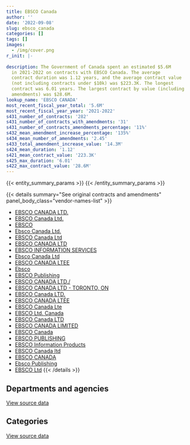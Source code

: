 ```yaml
---
title: EBSCO Canada
author: ''
date: '2022-09-08'
slug: ebsco_canada
categories: []
tags: []
images:
  - /img/cover.png
r_init: |-
  
description: The Government of Canada spent an estimated $5.6M
  in 2021-2022 on contracts with EBSCO Canada. The average
  contract duration was 1.12 years, and the average contract value
  (not including contracts under $10k) was $223.3K. The longest
  contract was 6.01 years. The largest contract by value (including
  amendments) was $28.6M.
lookup_name: 'EBSCO CANADA'
most_recent_fiscal_year_total: '5.6M'
most_recent_fiscal_year_year: '2021-2022'
s431_number_of_contracts: '282'
s431_number_of_contracts_with_amendments: '31'
s431_number_of_contracts_amendments_percentage: '11%'
s432_mean_amendment_increase_percentage: '135%'
s434_mean_number_of_amendments: '2.45'
s433_total_amendment_increase_value: '14.3M'
s424_mean_duration: '1.12'
s421_mean_contract_value: '223.3K'
s425_max_duration: '6.01'
s422_max_contract_value: '28.6M'
---
```


<script src="/rmarkdown-libs/htmlwidgets/htmlwidgets.js"></script>
<link href="/rmarkdown-libs/datatables-css/datatables-crosstalk.css" rel="stylesheet" />
<script src="/rmarkdown-libs/datatables-binding/datatables.js"></script>
<script src="/rmarkdown-libs/jquery/jquery-3.6.0.min.js"></script>
<link href="/rmarkdown-libs/dt-core-bootstrap/css/dataTables.bootstrap.min.css" rel="stylesheet" />
<link href="/rmarkdown-libs/dt-core-bootstrap/css/dataTables.bootstrap.extra.css" rel="stylesheet" />
<script src="/rmarkdown-libs/dt-core-bootstrap/js/jquery.dataTables.min.js"></script>
<script src="/rmarkdown-libs/dt-core-bootstrap/js/dataTables.bootstrap.min.js"></script>
<link href="/rmarkdown-libs/crosstalk/css/crosstalk.min.css" rel="stylesheet" />
<script src="/rmarkdown-libs/crosstalk/js/crosstalk.min.js"></script>
<script src="/rmarkdown-libs/htmlwidgets/htmlwidgets.js"></script>
<link href="/rmarkdown-libs/datatables-css/datatables-crosstalk.css" rel="stylesheet" />
<script src="/rmarkdown-libs/datatables-binding/datatables.js"></script>
<script src="/rmarkdown-libs/jquery/jquery-3.6.0.min.js"></script>
<link href="/rmarkdown-libs/dt-core-bootstrap/css/dataTables.bootstrap.min.css" rel="stylesheet" />
<link href="/rmarkdown-libs/dt-core-bootstrap/css/dataTables.bootstrap.extra.css" rel="stylesheet" />
<script src="/rmarkdown-libs/dt-core-bootstrap/js/jquery.dataTables.min.js"></script>
<script src="/rmarkdown-libs/dt-core-bootstrap/js/dataTables.bootstrap.min.js"></script>
<link href="/rmarkdown-libs/crosstalk/css/crosstalk.min.css" rel="stylesheet" />
<script src="/rmarkdown-libs/crosstalk/js/crosstalk.min.js"></script>

{{< entity_summary_params >}}
{{< /entity_summary_params >}}

{{< details summary="See original contracts and amendments" panel_body_class="vendor-names-list" >}}
- [EBSCO CANADA LTD.](https://search.open.canada.ca/en/ct/?sort=contract_value_f%20desc&page=1&search_text=%22EBSCO%20CANADA%20LTD.%22)
- [EBSCO Canada Ltd.](https://search.open.canada.ca/en/ct/?sort=contract_value_f%20desc&page=1&search_text=%22EBSCO%20Canada%20Ltd.%22)
- [EBSCO](https://search.open.canada.ca/en/ct/?sort=contract_value_f%20desc&page=1&search_text=%22EBSCO%22)
- [Ebsco Canada Ltd.](https://search.open.canada.ca/en/ct/?sort=contract_value_f%20desc&page=1&search_text=%22Ebsco%20Canada%20Ltd.%22)
- [EBSCO Canada Ltd](https://search.open.canada.ca/en/ct/?sort=contract_value_f%20desc&page=1&search_text=%22EBSCO%20Canada%20Ltd%22)
- [EBSCO CANADA LTD](https://search.open.canada.ca/en/ct/?sort=contract_value_f%20desc&page=1&search_text=%22EBSCO%20CANADA%20LTD%22)
- [EBSCO INFORMATION SERVICES](https://search.open.canada.ca/en/ct/?sort=contract_value_f%20desc&page=1&search_text=%22EBSCO%20INFORMATION%20SERVICES%22)
- [Ebsco Canada Ltd](https://search.open.canada.ca/en/ct/?sort=contract_value_f%20desc&page=1&search_text=%22Ebsco%20Canada%20Ltd%22)
- [EBSCO CANADA LTEE](https://search.open.canada.ca/en/ct/?sort=contract_value_f%20desc&page=1&search_text=%22EBSCO%20CANADA%20LTEE%22)
- [Ebsco](https://search.open.canada.ca/en/ct/?sort=contract_value_f%20desc&page=1&search_text=%22Ebsco%22)
- [EBSCO Publishing](https://search.open.canada.ca/en/ct/?sort=contract_value_f%20desc&page=1&search_text=%22EBSCO%20Publishing%22)
- [EBSCO CANADA LTD./](https://search.open.canada.ca/en/ct/?sort=contract_value_f%20desc&page=1&search_text=%22EBSCO%20CANADA%20LTD.%2f%22)
- [EBSCO CANADA LTD - TORONTO, ON](https://search.open.canada.ca/en/ct/?sort=contract_value_f%20desc&page=1&search_text=%22EBSCO%20CANADA%20LTD%20-%20TORONTO%2c%20ON%22)
- [EBSCO Canada LTD.](https://search.open.canada.ca/en/ct/?sort=contract_value_f%20desc&page=1&search_text=%22EBSCO%20Canada%20LTD.%22)
- [EBSCO CANADA LTÉE](https://search.open.canada.ca/en/ct/?sort=contract_value_f%20desc&page=1&search_text=%22EBSCO%20CANADA%20LT%c3%89E%22)
- [EBSCO Canada Lte](https://search.open.canada.ca/en/ct/?sort=contract_value_f%20desc&page=1&search_text=%22EBSCO%20Canada%20Lte%22)
- [EBSCO Ltd. Canada](https://search.open.canada.ca/en/ct/?sort=contract_value_f%20desc&page=1&search_text=%22EBSCO%20Ltd.%20Canada%22)
- [EBSCO Canada LTD](https://search.open.canada.ca/en/ct/?sort=contract_value_f%20desc&page=1&search_text=%22EBSCO%20Canada%20LTD%22)
- [EBSCO CANADA LIMITED](https://search.open.canada.ca/en/ct/?sort=contract_value_f%20desc&page=1&search_text=%22EBSCO%20CANADA%20LIMITED%22)
- [EBSCO Canada](https://search.open.canada.ca/en/ct/?sort=contract_value_f%20desc&page=1&search_text=%22EBSCO%20Canada%22)
- [EBSCO PUBLISHING](https://search.open.canada.ca/en/ct/?sort=contract_value_f%20desc&page=1&search_text=%22EBSCO%20PUBLISHING%22)
- [EBSCO Information Products](https://search.open.canada.ca/en/ct/?sort=contract_value_f%20desc&page=1&search_text=%22EBSCO%20Information%20Products%22)
- [EBSCO Canada ltd](https://search.open.canada.ca/en/ct/?sort=contract_value_f%20desc&page=1&search_text=%22EBSCO%20Canada%20ltd%22)
- [EBSCO CANADA](https://search.open.canada.ca/en/ct/?sort=contract_value_f%20desc&page=1&search_text=%22EBSCO%20CANADA%22)
- [Ebsco Publishing](https://search.open.canada.ca/en/ct/?sort=contract_value_f%20desc&page=1&search_text=%22Ebsco%20Publishing%22)
- [EBSCO Ltd](https://search.open.canada.ca/en/ct/?sort=contract_value_f%20desc&page=1&search_text=%22EBSCO%20Ltd%22)
{{< /details >}}

## Departments and agencies

<div id="htmlwidget-1" style="width:100%;height:auto;" class="datatables html-widget"></div>
<script type="application/json" data-for="htmlwidget-1">{"x":{"style":"bootstrap","filter":"none","vertical":false,"data":[["<a href=\"/departments/aafc-aac/\">Agriculture and Agri-Food Canada<\/a>","<a href=\"/departments/aandc-aadnc/\">Crown-Indigenous Relations and Northern Affairs Canada<\/a>","<a href=\"/departments/cer-rec/\">Canada Energy Regulator<\/a>","<a href=\"/departments/cic/\">Immigration, Refugees and Citizenship Canada<\/a>","<a href=\"/departments/cnsc-ccsn/\">Canadian Nuclear Safety Commission<\/a>","<a href=\"/departments/cpc-cpp/\">Civilian Review and Complaints Commission for the RCMP<\/a>","<a href=\"/departments/cra-arc/\">Canada Revenue Agency<\/a>","<a href=\"/departments/csa-asc/\">Canadian Space Agency<\/a>","<a href=\"/departments/csps-efpc/\">Canada School of Public Service<\/a>","<a href=\"/departments/dfatd-maecd/\">Global Affairs Canada<\/a>","<a href=\"/departments/dfo-mpo/\">Fisheries and Oceans Canada<\/a>","<a href=\"/departments/dnd-mdn/\">National Defence<\/a>","<a href=\"/departments/ec/\">Environment and Climate Change Canada<\/a>","<a href=\"/departments/esdc-edsc/\">Employment and Social Development Canada<\/a>","<a href=\"/departments/fin/\">Department of Finance Canada<\/a>","<a href=\"/departments/hc-sc/\">Health Canada<\/a>","<a href=\"/departments/ic/\">Innovation, Science and Economic Development Canada<\/a>","<a href=\"/departments/infc/\">Infrastructure Canada<\/a>","<a href=\"/departments/isc-sac/\">Indigenous Services Canada<\/a>","<a href=\"/departments/jus/\">Department of Justice Canada<\/a>","<a href=\"/departments/nrc-cnrc/\">National Research Council Canada<\/a>","<a href=\"/departments/nrcan-rncan/\">Natural Resources Canada<\/a>","<a href=\"/departments/nsira-ossnr/\">National Security and Intelligence Review Agency<\/a>","<a href=\"/departments/oag-bvg/\">Office of the Auditor General of Canada<\/a>","<a href=\"/departments/pc/\">Parks Canada<\/a>","<a href=\"/departments/pch/\">Canadian Heritage<\/a>","<a href=\"/departments/pco-bcp/\">Privy Council Office<\/a>","<a href=\"/departments/ps-sp/\">Public Safety Canada<\/a>","<a href=\"/departments/psc-cfp/\">Public Service Commission of Canada<\/a>","<a href=\"/departments/pwgsc-tpsgc/\">Public Services and Procurement Canada<\/a>","<a href=\"/departments/rcmp-grc/\">Royal Canadian Mounted Police<\/a>","<a href=\"/departments/statcan/\">Statistics Canada<\/a>"],[91128.52,52219.26,13025.61,49992.08,18060.21,40703.39,100374.66,34194.86,29530.4,225783.69,253796.91,1990543.25,45128.07,154568.06,81573.04,null,229057.29,31270.72,101845.37,21618.17,208982.67,160482.28,null,74773.35,124788.31,134619.5,127545.66,99012.11,37628.02,null,120795.97,4720.58],[268374.51,353080.41,14857.44,21994.44,631856.86,null,92124.69,82863.07,74746.4,145664.89,252268.49,2133039.3,145791.97,155215.13,81796.53,null,297974.75,111401.95,317950.92,23608.39,327096.62,160921.95,4967.95,null,137812.41,119461.28,167735.5,268454.24,12761.77,5148.48,110567.59,null],[313727.79,322209.99,14984.5,30439.88,156796.24,93290.01,85257.91,22343.6,74542.18,182081.11,258789.04,2590449.34,147427.31,145162.31,81573.04,19187.64,305308.16,null,55249.7,22511.82,10308.87,127155.04,16309.32,null,248947.01,102719.76,101559.98,130696.79,10522.14,6349.02,44643.09,81550.97],[294445.12,null,14578.58,62573.02,39698.16,null,113573.49,14773.65,50659.89,444509.2,77775.01,2591130.66,77558.6,141505.58,83147.09,4684.12,307438.89,null,315596.63,11098.86,null,169689.83,8863.55,null,162422.34,149573.26,102321.45,null,8456.94,null,203684.1,137037.83]],"container":"<table class=\"table table-striped table-hover row-border order-column display\">\n  <thead>\n    <tr>\n      <th>Department<\/th>\n      <th>2018-2019<\/th>\n      <th>2019-2020<\/th>\n      <th>2020-2021<\/th>\n      <th>2021-2022<\/th>\n    <\/tr>\n  <\/thead>\n<\/table>","options":{"order":[[4,"desc"]],"pageLength":10,"autoWidth":true,"columnDefs":[{"targets":1,"render":"function(data, type, row, meta) {\n    return type !== 'display' ? data : DTWidget.formatCurrency(data, \"$\", 2, 3, \",\", \".\", true, null);\n  }"},{"targets":2,"render":"function(data, type, row, meta) {\n    return type !== 'display' ? data : DTWidget.formatCurrency(data, \"$\", 2, 3, \",\", \".\", true, null);\n  }"},{"targets":3,"render":"function(data, type, row, meta) {\n    return type !== 'display' ? data : DTWidget.formatCurrency(data, \"$\", 2, 3, \",\", \".\", true, null);\n  }"},{"targets":4,"render":"function(data, type, row, meta) {\n    return type !== 'display' ? data : DTWidget.formatCurrency(data, \"$\", 2, 3, \",\", \".\", true, null);\n  }"},{"width":"16%","targets":[1,2,3,4]},{"className":"dt-right","targets":[1,2,3,4]}],"orderClasses":false}},"evals":["options.columnDefs.0.render","options.columnDefs.1.render","options.columnDefs.2.render","options.columnDefs.3.render"],"jsHooks":[]}</script>
<p class="text-right">
<a href="https://github.com/GoC-Spending/contracts-data/tree/main/data/out/vendors/ebsco_canada/summary_by_fiscal_year_by_department.csv" class="source-data-link btn btn-link">View source data</a>
</p>

## Categories

<div id="htmlwidget-2" style="width:100%;height:auto;" class="datatables html-widget"></div>
<script type="application/json" data-for="htmlwidget-2">{"x":{"style":"bootstrap","filter":"none","vertical":false,"data":[["<a href=\"/categories/office_management/\">Office management<\/a>","<a href=\"/categories/defence/\">Defence<\/a>","<a href=\"/categories/professional_services/\">Professional services<\/a>","<a href=\"/categories/information_technology/\">Information technology<\/a>","<a href=\"/categories/industrial_products_and_services/\">Industrial products and services<\/a>","<a href=\"/categories/human_capital/\">Human capital<\/a>"],[2281050.44,42078.6,1705.65,1195235.26,null,1137692.06],[2650955.32,33381.51,null,2310560.36,null,1524640.72],[2750030.75,null,103732.24,1565869.72,null,1382460.86],[2454915.48,null,211367.14,1600040.41,61298.63,1259174.19]],"container":"<table class=\"table table-striped table-hover row-border order-column display\">\n  <thead>\n    <tr>\n      <th>Category<\/th>\n      <th>2018-2019<\/th>\n      <th>2019-2020<\/th>\n      <th>2020-2021<\/th>\n      <th>2021-2022<\/th>\n    <\/tr>\n  <\/thead>\n<\/table>","options":{"order":[[4,"desc"]],"dom":"t","pageLength":30,"autoWidth":true,"columnDefs":[{"targets":1,"render":"function(data, type, row, meta) {\n    return type !== 'display' ? data : DTWidget.formatCurrency(data, \"$\", 2, 3, \",\", \".\", true, null);\n  }"},{"targets":2,"render":"function(data, type, row, meta) {\n    return type !== 'display' ? data : DTWidget.formatCurrency(data, \"$\", 2, 3, \",\", \".\", true, null);\n  }"},{"targets":3,"render":"function(data, type, row, meta) {\n    return type !== 'display' ? data : DTWidget.formatCurrency(data, \"$\", 2, 3, \",\", \".\", true, null);\n  }"},{"targets":4,"render":"function(data, type, row, meta) {\n    return type !== 'display' ? data : DTWidget.formatCurrency(data, \"$\", 2, 3, \",\", \".\", true, null);\n  }"},{"width":"16%","targets":[1,2,3,4]},{"className":"dt-right","targets":[1,2,3,4]}],"orderClasses":false,"lengthMenu":[10,25,30,50,100]}},"evals":["options.columnDefs.0.render","options.columnDefs.1.render","options.columnDefs.2.render","options.columnDefs.3.render"],"jsHooks":[]}</script>
<p class="text-right">
<a href="https://github.com/GoC-Spending/contracts-data/tree/main/data/out/vendors/ebsco_canada/summary_by_fiscal_year_by_category.csv" class="source-data-link btn btn-link">View source data</a>
</p>
